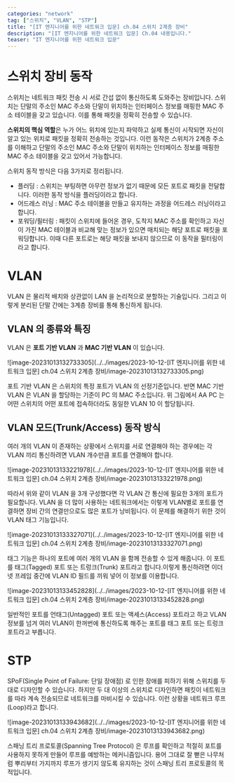```yaml
---
categories: "network"
tag: ["스위치", "VLAN", "STP"]
title: "[IT 엔지니어를 위한 네트워크 입문] ch.04 스위치 2계층 장비"
description: "[IT 엔지니어를 위한 네트워크 입문] Ch.04 내용입니다."
teaser: "IT 엔지니어를 위한 네트워크 입문"
---
```


# 스위치 장비 동작

스위치는 네트워크 패킷 전송 시 서로 간섭 없이 통신하도록 도와주는 장비입니다. 스위치는 단말의 주소인 MAC 주소와 단말이 위치하는 인터페이스 정보를 매핑한 MAC 주소 테이블을 갖고 있습니다. 이를 통해 패킷을 정확히 전송할 수 있습니다. 

**스위치의 핵심 역할**은 누가 어느 위치에 있는지 파악하고 실제 통신이 시작되면 자신이 알고 있는 위치로 패킷을 정확히 전송하는 것입니다. 이런 동작은 스위치가 2계층 주소를 이해하고 단말의 주소인 MAC 주소와 단말이 위치하는 인터페이스 정보를 매핑한 MAC 주소 테이블을 갖고 있어서 가능합니다.

스위치 동작 방식은 다음 3가지로 정리됩니다.

- 플러딩 : 스위치는 부팅하면 아무런 정보가 없기 때문에 모든 포트로 패킷을 전달합니다. 이러한 동작 방식을 플러딩이라고 합니다.
- 어드레스 러닝 : MAC 주소 테이블을 만들고 유지하는 과정을 어드레스 러닝이라고 합니다.
- 포워딩/필터링 : 패킷이 스위치에 들어온 경우, 도착지 MAC 주소를 확인하고 자신이 가진 MAC 테이블과 비교해 맞는 정보가 있으면 매치되는 해당 포트로 패킷을 포워딩합니다. 이때 다른 포트로는 해당 패킷을 보내지 않으므로 이 동작을 필터링이라고 합니다. 

# VLAN

VLAN 은 물리적 배치와 상관없이 LAN 을 논리적으로 분할하는 기술입니다.  그리고 이렇게 분리된 단말 간에는 3계층 장비를 통해 통신하게 됩니다.

## VLAN 의 종류와 특징

VLAN 은 **포트 기반 VLAN** 과 **MAC 기반 VLAN** 이 있습니다.

![image-20231013132733305](../../images/2023-10-12-[IT 엔지니어를 위한 네트워크 입문] ch.04 스위치 2계층 장비/image-20231013132733305.png)

포트 기반 VLAN 은 스위치의 특정 포트가 VLAN 의 선정기준입니다. 반면 MAC 기반 VLAN 은  VLAN 을 할당하는 기준이 PC 의 MAC 주소입니다. 위 그림에서 AA PC 는 어떤 스위치의 어떤 포트에 접속하더라도 동일한 VLAN 10 이 할당됩니다.

## VLAN 모드(Trunk/Access) 동작 방식

여러 개의 VLAN 이 존재하는 상황에서 스위치를 서로 연결해야 하는 경우에는 각 VLAN 끼리 통신하려면 VLAN 개수만큼 포트를 연결해야 합니다. 

![image-20231013133221978](../../images/2023-10-12-[IT 엔지니어를 위한 네트워크 입문] ch.04 스위치 2계층 장비/image-20231013133221978.png)

따라서 위와 같이 VLAN 을 3개 구성했다면 각 VLAN 간 통신에 필요한 3개의 포트가 필요합니다. VLAN 을 더 많이 사용하는 네트워크에서는 이렇게 VLAN별로 포트를 연결하면 장비 간의 연결만으로도 많은 포트가 낭비됩니다. 이 문제를 해결하기 위한 것이 VLAN 태그 기능입니다.

![image-20231013133327071](../../images/2023-10-12-[IT 엔지니어를 위한 네트워크 입문] ch.04 스위치 2계층 장비/image-20231013133327071.png)

태그 기능은 하나의 포트에 여러 개의 VLAN 을 함께 전송할 수 있게 해줍니다. 이 포트를 태그(Tagged) 포트 또는 트렁크(Trunk) 포트라고 합니다.이렇게 통신하려면 이더넷 프레임 중간에 VLAN ID 필드를 끼워 넣어 이 정보를 이용합니다.

![image-20231013133452828](../../images/2023-10-12-[IT 엔지니어를 위한 네트워크 입문] ch.04 스위치 2계층 장비/image-20231013133452828.png)

일반적인 포트를 언태그(Untagged) 포트 또는 액세스(Access) 포트라고 하고 VLAN 정보를 넘겨 여러 VLAN이 한꺼번에 통신하도록 해주는 포트를 태그 포트 또는 트렁크 포트라고 부릅니다.

# STP

 SPoF(Single Point of Failure: 단일 장애점) 로 인한 장애를 피하기 위해 스위치를 두 대로 디자인할 수 있습니다. 하지만 두 대 이상의 스위치로 디자인하면 패킷이 네트워크를 따라 계속 전송되므로 네트워크를 마비시킬 수 있습니다. 이런 상황을 네트워크 루프(Loop)라고 합니다.

![image-20231013133943682](../../images/2023-10-12-[IT 엔지니어를 위한 네트워크 입문] ch.04 스위치 2계층 장비/image-20231013133943682.png)

스패닝 트리 프로토콜(Spanning Tree Protocol) 은 루프를 확인하고 적절히 포트를 사용하지 못하게 만들어 루프를 예방하는 메커니즘입니다. 용어 그대로 잘 뻗은 나무처럼 뿌리부터 가지까지 루프가 생기지 않도록 유지하는 것이 스패닝 트리 프로토콜의 목적입니다.